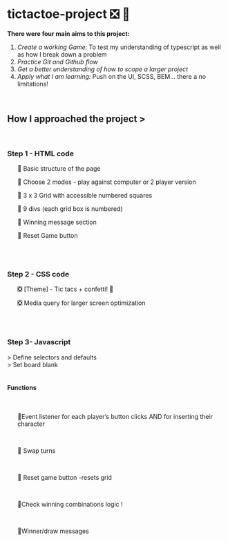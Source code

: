 # tictactoe-project ❎ 🔵

<b> There were four main aims to this project:</b>

1. <i>Create a working Game:</i> To test my understanding of typescript as well as how I break down a problem
2. <i>Practice Git and Github flow</i>
3. <i>Get a better understanding of how to scope a larger project</i>
4. <i>Apply what I am learning:</i> Push on the UI, SCSS, BEM… there a no limitations! 
<br>

<h2>How I approached the project ></h2>
<br>
<h3> Step 1 - HTML code</h3>
<ul>🔵 Basic structure of the page</ul>
<ul>🔵 Choose 2 modes - play against computer or 2 player version</ul>
<ul>🔵 3 x 3 Grid with accessible numbered squares </ul>
<ul>🔵 9 divs (each grid box is numbered) </ul>
<ul>🔵 Winning message section</ul>
<ul>🔵 Reset Game button</ul>
<br><br>
<h3>Step 2 - CSS code</h3>
<ul> ❎ [Theme] - Tic tacs + confetti! 🎉</ul>
<ul> ❎ Media query for larger screen optimization</ul>
<br><br>
<h3>Step 3- Javascript</h3>
> Define selectors and defaults
<br> > Set board blank
<br><br>
 <h4>Functions</h4>
<br>
<ul>🔵Event listener for each player’s button clicks AND for inserting their character</ul>
<br>
<ul>🔵 Swap turns</ul>
<br>
<ul>🔵 Reset game button -resets grid</ul>
 <br>
<ul>🔵Check winning combinations logic !</ul>
	<br>
<ul>🔵Winner/draw messages </ul>
